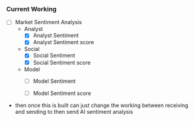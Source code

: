 ### Current Working
- [ ] Market Sentiment Analysis
    - Analyst
        - [x] Analyst Sentiment
        - [x] Analyst Sentiment score
    - Social
        - [x] Social Sentiment
        - [x] Social Sentiment score
    - Model
        - [ ] Model Sentiment
        - [ ] Model Sentiment score




- then once this is built can just change the working between receiving and sending to then send AI sentiment analysis


